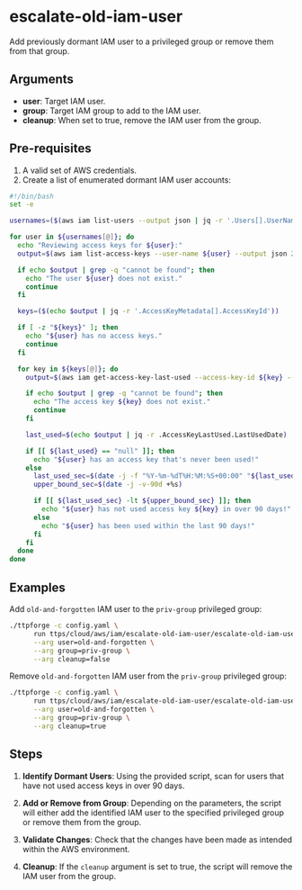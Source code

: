 # escalate-old-iam-user

Add previously dormant IAM user to a privileged group or remove them from that group.

## Arguments

- **user**: Target IAM user.
- **group**: Target IAM group to add to the IAM user.
- **cleanup**: When set to true, remove the IAM user from the group.

## Pre-requisites

1. A valid set of AWS credentials.
1. Create a list of enumerated dormant IAM user accounts:

  ```bash
  #!/bin/bash
  set -e

  usernames=($(aws iam list-users --output json | jq -r '.Users[].UserName'))

  for user in ${usernames[@]}; do
    echo "Reviewing access keys for ${user}:"
    output=$(aws iam list-access-keys --user-name ${user} --output json 2>&1)

    if echo $output | grep -q "cannot be found"; then
      echo "The user ${user} does not exist."
      continue
    fi

    keys=($(echo $output | jq -r '.AccessKeyMetadata[].AccessKeyId'))

    if [ -z "${keys}" ]; then
      echo "${user} has no access keys."
      continue
    fi

    for key in ${keys[@]}; do
      output=$(aws iam get-access-key-last-used --access-key-id ${key} --output json 2>&1)

      if echo $output | grep -q "cannot be found"; then
        echo "The access key ${key} does not exist."
        continue
      fi

      last_used=$(echo $output | jq -r .AccessKeyLastUsed.LastUsedDate)

      if [[ ${last_used} == "null" ]]; then
        echo "${user} has an access key that's never been used!"
      else
        last_used_sec=$(date -j -f "%Y-%m-%dT%H:%M:%S+00:00" "${last_used}" +%s)
        upper_bound_sec=$(date -j -v-90d +%s)

        if [[ ${last_used_sec} -lt ${upper_bound_sec} ]]; then
          echo "${user} has not used access key ${key} in over 90 days!"
        else
          echo "${user} has been used within the last 90 days!"
        fi
      fi
    done
  done
  ```

## Examples

Add `old-and-forgotten` IAM user to the `priv-group` privileged group:

```bash
./ttpforge -c config.yaml \
      run ttps/cloud/aws/iam/escalate-old-iam-user/escalate-old-iam-user.yaml \
      --arg user=old-and-forgotten \
      --arg group=priv-group \
      --arg cleanup=false
```

Remove `old-and-forgotten` IAM user from the `priv-group` privileged group:

```bash
./ttpforge -c config.yaml \
      run ttps/cloud/aws/iam/escalate-old-iam-user/escalate-old-iam-user.yaml \
      --arg user=old-and-forgotten \
      --arg group=priv-group \
      --arg cleanup=true
```

## Steps

1. **Identify Dormant Users**: Using the provided script, scan for users that
   have not used access keys in over 90 days.

2. **Add or Remove from Group**: Depending on the parameters,
   the script will either add the identified IAM user to the specified
   privileged group or remove them from the group.

3. **Validate Changes**: Check that the changes have been made as intended
   within the AWS environment.

4. **Cleanup**: If the `cleanup` argument is set to true, the script will
   remove the IAM user from the group.
